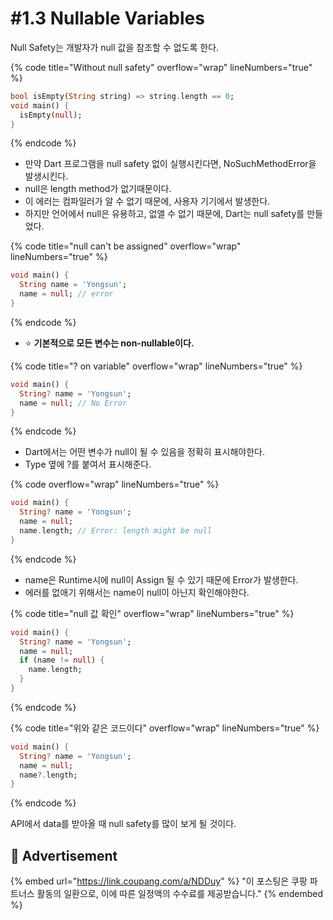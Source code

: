 # #1.3 Nullable Variables

Null Safety는 개발자가 null 값을 참조할 수 없도록 한다.

{% code title="Without null safety" overflow="wrap" lineNumbers="true" %}
```dart
bool isEmpty(String string) => string.length == 0;
void main() {
  isEmpty(null);
}
```
{% endcode %}

* 만약 Dart 프로그램을 null safety 없이 실행시킨다면, NoSuchMethodError을 발생시킨다.
* null은 length method가 없기때문이다.
* 이 에러는 컴파일러가 알 수 없기 때문에, 사용자 기기에서 발생한다.
* 하지만 언어에서 null은 유용하고, 없앨 수 없기 때문에, Dart는 null safety를 만들었다.

{% code title="null can't be assigned" overflow="wrap" lineNumbers="true" %}
```dart
void main() {
  String name = 'Yongsun';
  name = null; // error
}
```
{% endcode %}

* :star: **기본적으로 모든 변수는 non-nullable이다.**&#x20;

{% code title="? on variable" overflow="wrap" lineNumbers="true" %}
```dart
void main() {
  String? name = 'Yongsun';
  name = null; // No Error
}
```
{% endcode %}

* Dart에서는 어떤 변수가 null이 될 수 있음을 정확히 표시해야한다.
* Type 옆에 ?를 붙여서 표시해준다.

{% code overflow="wrap" lineNumbers="true" %}
```dart
void main() {
  String? name = 'Yongsun';
  name = null;
  name.length; // Error: length might be null
}
```
{% endcode %}

* name은 Runtime시에 null이 Assign 될 수 있기 때문에 Error가 발생한다.
* 에러를 없애기 위해서는 name이 null이 아닌지 확인해야한다.

{% code title="null 값 확인" overflow="wrap" lineNumbers="true" %}
```dart
void main() {
  String? name = 'Yongsun';
  name = null;
  if (name != null) {
    name.length;
  }
}
```
{% endcode %}

{% code title="위와 같은 코드이다" overflow="wrap" lineNumbers="true" %}
```dart
void main() {
  String? name = 'Yongsun';
  name = null;
  name?.length;
}
```
{% endcode %}

API에서 data를 받아올 때 null safety를 많이 보게 될 것이다.

## :gift: Advertisement

{% embed url="https://link.coupang.com/a/NDDuy" %}
"이 포스팅은 쿠팡 파트너스 활동의 일환으로, 이에 따른 일정액의 수수료를 제공받습니다."
{% endembed %}
